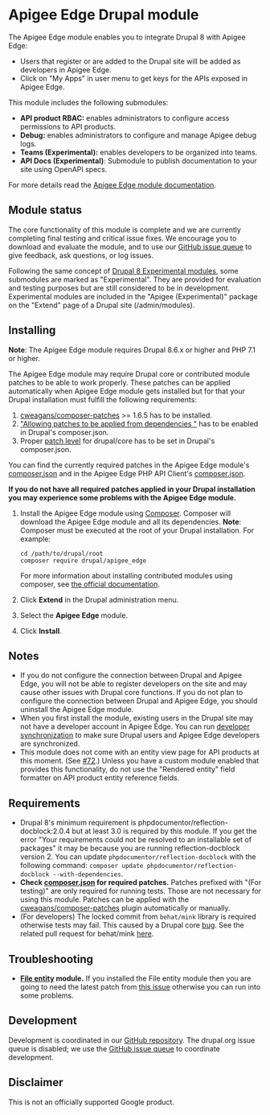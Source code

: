 # Apigee Edge Drupal module

The Apigee Edge module enables you to integrate Drupal 8 with Apigee Edge:  

* Users that register or are added to the Drupal site will be added as developers in Apigee Edge.
* Click on "My Apps" in user menu to get keys for the APIs exposed in Apigee Edge.

This module includes the following submodules:
* __API product RBAC:__ enables administrators to configure access permissions to API products.
* __Debug:__ enables administrators to configure and manage Apigee debug logs.
* __Teams (Experimental):__ enables developers to be organized into teams.
* __API Docs (Experimental)__: Submodule to publish documentation to your site using OpenAPI specs.

For more details read the [Apigee Edge module documentation](https://www.drupal.org/docs/8/modules/apigee-edge). 

## Module status

The core functionality of this module is complete and we are currently completing final testing and critical
issue fixes. We encourage you to download and evaluate the module, and to use our 
[GitHub issue queue](https://github.com/apigee/apigee-edge-drupal/issues) to give feedback, ask questions, 
or log issues.

Following the same concept of [Drupal 8 Experimental modules](https://www.drupal.org/core/experimental), 
some submodules are marked as "Experimental". They are provided for evaluation and testing purposes but are still 
considered to be in development. Experimental modules are included in the "Apigee (Experimental)" package
 on the "Extend" page of a Drupal site (/admin/modules).

## Installing

**Note**: The Apigee Edge module requires Drupal 8.6.x or higher and PHP 7.1 or higher.

The Apigee Edge module may require Drupal core or contributed module
patches to be able to work properly. These patches can be applied
automatically when Apigee Edge module gets installed but for that your
Drupal installation must fulfill the following requirements:

1. [cweagans/composer-patches](https://packagist.org/packages/cweagans/composer-patches) >= 1.6.5 has to be installed.
2. ["Allowing patches to be applied from dependencies
"](https://github.com/cweagans/composer-patches/tree/1.6.5#allowing-patches-to-be-applied-from-dependencies)
has to be enabled in Drupal's composer.json.
3. Proper [patch level](https://github.com/cweagans/composer-patches/pull/101#issue-104810467)
for drupal/core has to be set in Drupal's composer.json.

You can find the currently required patches in the Apigee Edge module's [composer.json](https://github.com/apigee/apigee-edge-drupal/blob/8.x-1.x/composer.json)
and in the Apigee Edge PHP API Client's [composer.json](https://github.com/apigee/apigee-client-php/blob/2.x/composer.json).

**If you do not have all required patches applied in your Drupal
installation you may experience some problems with the Apigee Edge
module.**

1. Install the Apigee Edge module using [Composer](https://getcomposer.org/).
  Composer will download the Apigee Edge module and all its dependencies.
  **Note**: Composer must be executed at the root of your Drupal installation.
  For example:
   ```
   cd /path/to/drupal/root
   composer require drupal/apigee_edge
   ```

    For more information about installing contributed modules using composer, see [the official documentation](https://www.drupal.org/docs/develop/using-composer/using-composer-to-manage-drupal-site-dependencies#managing-contributed).
2. Click **Extend** in the Drupal administration menu.
3. Select the **Apigee Edge** module.
4. Click **Install**.

## Notes

* If you do not configure the connection between Drupal and Apigee Edge, you will not be able to register developers on
  the site and may cause other issues with Drupal core functions. If you do not plan to configure the connection between 
  Drupal and Apigee Edge, you should uninstall the Apigee Edge module.
* When you first install the module, existing users in the Drupal site may not have a developer account in Apigee Edge.
  You can run [developer synchronization](https://www.drupal.org/docs/8/modules/apigee-edge/synchronize-developers-with-apigee-edge)
  to make sure Drupal users and Apigee Edge developers are synchronized.
* This module does not come with an entity view page for API products at this moment. (See
  [#72](https://github.com/apigee/apigee-edge-drupal/issues/72).) Unless you have a custom module enabled that provides
  this functionality, do not use the "Rendered entity" field formatter on API product entity reference fields.

## Requirements

* Drupal 8's minimum requirement is phpdocumentor/reflection-docblock:2.0.4 but at least 3.0 is required by this module. If you get the error  "Your requirements could not be resolved to an installable set of packages" it may be because you are running reflection-docblock version 2. You can update `phpdocumentor/reflection-docblock` with the following command: `composer update phpdocumentor/reflection-docblock --with-dependencies`.
* **Check [composer.json](https://github.com/apigee/apigee-edge-drupal/blob/8.x-1.x/composer.json) for required patches.** Patches prefixed with "(For testing)" are only required for running tests. Those are not necessary for using this module. Patches can be applied with the [cweagans/composer-patches](https://packagist.org/packages/cweagans/composer-patches) plugin automatically or manually.
* (For developers) The locked commit from `behat/mink` library is required otherwise tests may fail. This caused by a Drupal core [bug](https://www.drupal.org/project/drupal/issues/2956279). See the related pull request for behat/mink [here](https://github.com/minkphp/Mink/pull/760).

## Troubleshooting

* **[File entity](https://www.drupal.org/project/file_entity) module.** If you installed the File entity module then you are going to need the latest patch from [this issue](https://www.drupal.org/project/file_entity/issues/2977747) otherwise you can run into some problems.

## Development

Development is coordinated in our [GitHub repository](https://github.com/apigee/apigee-edge-drupal). The drupal.org issue queue is disabled; we use the [GitHub issue queue](https://github.com/apigee/apigee-edge-drupal/issues) to coordinate development.

## Disclaimer

This is not an officially supported Google product.
